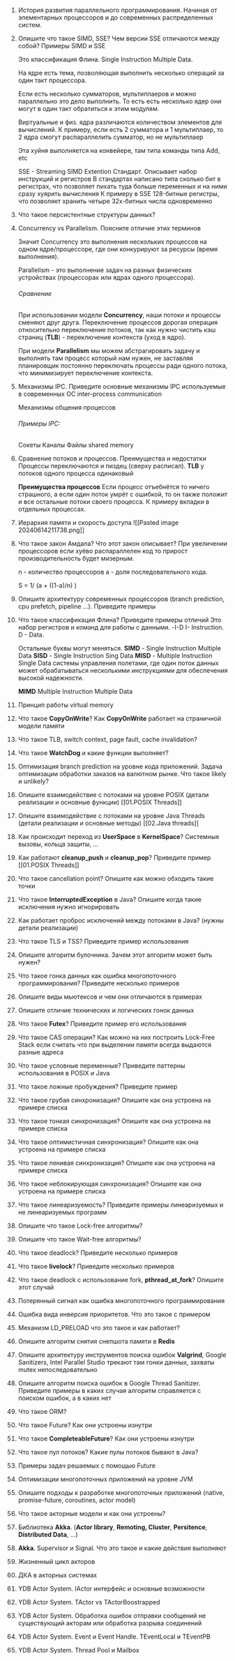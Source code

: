 1. История развития параллельного программирования. Начиная от элементарных процессоров и до современных распределенных систем.
2. Опишите что такое SIMD, SSE? Чем версии SSE отличаются между собой? Примеры SIMD и SSE
   
   Это классификация Флина.
   Single Instruction Multiple Data.
   
   На ядре есть тема, позволяющая выполнить несколько операций за один такт процессора. 
   
   Если есть несколько сумматоров, мультиплаеров и можно параллельно это дело выполнить. 
   То есть есть несколько ядер они могут в один такт обратиться к этим модулям.
   
   Виртуальные и физ. ядра различаются количеством элементов для вычислений. К примеру, если есть 2 сумматора и 1 мультиплаер, то 2 ядра смогут распараллелить сумматор, но не мультиплаер
   
   Эта хуйня выполняется на конвейере, там типа команды типа Add, etc
   
   SSE - Streaming SIMD Extention
   Стандарт. Описывает набор инструкций и регистров
   В стандартах написано типа сколько бит в регистрах, что позволяет пихать туда больше переменных и на ними сразу хуярить вычисления
   К примеру в SSE 128-битные регистры, что позволяет хранить четыре 32х-битных числа одновременно

3. Что такое персистентные структуры данных?
4. Concurrency vs Parallelism. Поясните отличие этих терминов
   
   Значит Concurrency это выполнения нескольких процессов на одном ядре/процессоре, где они конкурируют за ресурсы (время выполнения).
   
   Parallelism - это выполнение задач на разных физических устройствах (процессорах или ядрах одного процессора).
   
   ###### Сравнение
   При использовании модели **Concurrency**, наши потоки и процессы сменяют друг друга. Переключение процессов дорогая операция относительно переключение потоков, так как нужно чистить кэш страниц (**TLB**) - переключение контекста (уход в ядро).
   
   При модели **Parallelism** мы можем абстрагировать задачу и выполнять там процесс который нам нужен, не заставляя планировщик постоянно переключать процессы ради одного потока, что минимизирует переключение контекста.
   
5. Механизмы IPC. Приведите основные механизмы IPC используемые в современных ОС
   inter-process communication
   
   Механизмы общения процессов
   
   ###### Примеры IPC: 
   Сокеты
   Каналы
   Файлы
   shared memory
6. Сравнение потоков и процессов. Преимущества и недостатки
   Процессы переключаются и пиздец (сверху расписал). **TLB** у потоков одного процесса одинаковый
   
   **Преимущества процессов**
   Если процесс отъебнётся то ничего страшного, а если один поток умрёт  с ошибкой, то он также положит и все остальные потоки своего процесса.
   К примеру вкладки в отдельных процессах.
   
7. Иерархия памяти и скорость доступа
   ![[Pasted image 20240614211738.png]]
8. Что такое закон Амдала? Что этот закон описывает?
   При увеличении процессоров если хуёво распараллелен код то прирост производительность будет мизерным.
   
   n - количество процессоров
   a - доля последовательного кода.
   
   S = 1/ (a + ((1-a)/n)  )
9. Опишите архитектуру современных процессоров (branch prediction, cpu prefetch, pipeline ...). Приведите примеры
10. Что такое классификация Флина? Приведите примеры отличий
    Это набор регистров и команд для работы с данными.
    -I-D
    I- Instruction. D - Data.
    
    Остальные буквы могут меняться.
    **SIMD** - Single Instruction Multiple Data
    **SISD** - Single Instruction Sing Data
    **MISD** - Multiple Instruction Single Data
    системы управления полетами, где один поток данных может обрабатываться несколькими инструкциями для обеспечения высокой надежности.
    
    **MIMD** Multiple Instruction Multiple Data
    
11. Принцип работы virtual memory
12. Что такое **CopyOnWrite**? Как **CopyOnWrite** работает на страничной модели памяти
13. Что такое TLB, switch context, page fault, cache invalidation?
14. Что такое **WatchDog** и какие функции выполняет?
15. Оптимизация branch prediction на уровне кода приложений. Задача оптимизации обработки заказов на валютном рынке. Что такое likely и unlikely?
16. Опишите взаимодействие с потоками на уровне POSIX (детали реализации и основные функции)
    [[01.POSIX Threads]]
17. Опишите взаимодействие с потоками на уровне Java Threads (детали реализации и основные методы)
    [[02.Java threads]]
18. Как происходит переход из **UserSpace** в **KernelSpace**? Системные вызовы, кольца защиты, ...
    
19. Как работают **cleanup_push** и **cleanup_pop**? Приведите пример
    [[01.POSIX Threads]]
20. Что такое сancellation point? Опишите как можно обходить такие точки
    
21. Что такое **InterruptedException** в Java? Опишите когда такие исключения нужно игнорировать
22. Как работает проброс исключений между потоками в Java? (нужны детали реализации)
23. Что такое TLS и TSS? Приведите пример использования
24. Опишите алгоритм булочника. Зачем этот алгоритм может быть нужен?
25. Что такое гонка данных как ошибка многопоточного программирования? Приведите несколько примеров
26. Опишите виды мьютексов и чем они отличаются в примерах
27. Опишите отличие технических и логических гонок данных
28. Что такое **Futex**? Приведите пример его использования
29. Что такое CAS операции? Как можно на них построить Lock-Free Stack если считать что при выделении памяти всегда выдаются разные адреса
30. Что такое условные переменные? Приведите паттерны использования в POSIX и Java
31. Что такое ложные пробуждения? Приведите пример
32. Что такое грубая синхронизация? Опишите как она устроена на примере списка
33. Что такое тонкая синхронизация? Опишите как она устроена на примере списка
34. Что такое оптимистичная синхронизация? Опишите как она устроена на примере списка
35. Что такое ленивая синхронизация? Опишите как она устроена на примере списка
36. Что такое неблокирующая синхронизация? Опишите как она устроена на примере списка
37. Что такое линеаризуемость? Приведите примеры линеаризуемых и не линеаризуемых программ
38. Опишите что такое Lock-free алгоритмы?
39. Опишите что такое Wait-free алгоритмы?
40. Что такое deadlock? Приведите несколько примеров
41. Что такое **livelock**? Приведите несколько примеров
42. Что такое deadlock с использование fork, **pthread_at_fork**? Опишите этот случай
43. Потерянный сигнал как ошибка многопоточного программирования
44. Ошибка вида инверсия приоритетов. Что это такое с примером
45. Механизм LD_PRELOAD что это такое и как работает?
46. Опишите алгоритм снятия снепшота памяти в **Redis**
47. Опишите архитектуру инструментов поиска ошибок **Valgrind**, Google Sanitizers, Intel Parallel Studio
    трекают там гонки данных, захваты mutex непоследовательно
48. Опишите алгоритм поиска ошибок в Google Thread Sanitizer. Приведите примеры в каких случая алгоритм справляется с поиском ошибок, а в каких нет
49. Что такое ORM?
50. Что такое Future? Как они устроены изнутри
51. Что такое **CompleteableFuture**? Как они устроены изнутри
52. Что такое пул потоков? Какие пулы потоков бывают в Java?
53. Примеры задач решаемых с помощью Future
54. Оптимизации многопоточных приложений на уровне JVM
55. Опишите подходы к разработке многопоточных приложений (native, promise-future, coroutines, actor model)
56. Что такое акторные модели и как они устроены?
57. Библиотека **Akka**. (**Actor library**, **Remoting, Cluster**, **Persitence**, **Distributed Data**, ...)
58. **Akka**. Supervisor и Signal. Что это такое и какие действия выполняют
59. Жизненный цикл акторов
60. ДКА в акторных системах
61. YDB Actor System. IActor интерфейс и основные возможности
62. YDB Actor System. TActor vs TActorBoostrapped
63. YDB Actor System. Обработка ошибок отправки сообщений не существующий акторам или обработка разрыва соединений
64. YDB Actor System. Event и Event Handle. TEventLocal и TEventPB
65. YDB Actor System. Thread Pool и Mailbox









